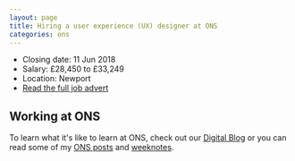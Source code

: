 ```yaml
---
layout: page
title: Hiring a user experience (UX) designer at ONS
categories: ons
---
```


- Closing date: 11 Jun 2018
- Salary: £28,450 to £33,249
- Location: Newport
- [Read the full job advert](https://www.civilservicejobs.service.gov.uk/csr/jobs.cgi?jcode=1581727)

## Working at ONS

To learn what it's like to learn at ONS, check out our [Digital Blog](https://digitalblog.ons.gov.uk/) or you can read some of my [ONS posts](/blog/category/ons/) and [weeknotes](/blog/category/weeknotes/).
